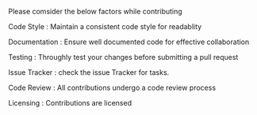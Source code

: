Please comsider the below factors while contributing 

Code Style :
Maintain a consistent code style for readablity 

Documentation : 
Ensure well documented code for effective collaboration 

Testing :
Throughly test your changes before submitting a pull request 

Issue Tracker :
check the issue Tracker for tasks.

Code Review :
All contributions undergo a code review process 

Licensing :
Contributions are licensed 

